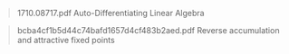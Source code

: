 > 1710.08717.pdf
> Auto-Differentiating Linear Algebra

> bcba4cf1b5d44c74bafd1657d4cf483b2aed.pdf
> Reverse accumulation and attractive fixed points
